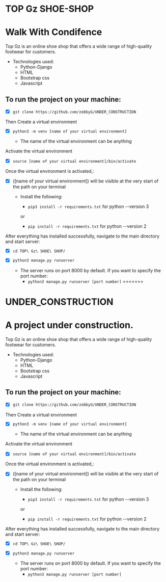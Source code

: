 # TOP Gz SHOE-SHOP
Walk With Condifence
==================================
Top Gz is an online shoe shop that offers a wide range of high-quality footwear for customers.
- Technologies used:
    - Python-Django
    - HTML
    - Bootstrap css
    - Javascript
## To run the project on your machine:
+ [X] `git clone https://github.com/zebbyG/UNDER_CONSTRUCTION`

Then Create a virtual environment
+ [X] `python3 -m venv [name of your virtual environment]`
     
    - The name of the virtual environment can be anything

Activate the virtual environment
+ [X] `source [name of your virtual environment]/bin/activate`

Once the  virtual environment is activated,:
+ [X] ([name of your virtual environment]) will be visible at the very start of the path on your terminal
    
    - Install the following:
        
        - `pip3 install -r requirements.txt` for python --version 3
      
        or
        - `pip install -r requirements.txt` for python --version 2

After everything has installed successfully, navigate to the main directory and start server:
+ [X]  `cd TOP\ Gz\ SHOE\ SHOP/`


+ [X] `python3 manage.py runserver`

    - The server runs on port 8000 by default. If you want to specify the port number:
        - `python3 manage.py runserver [port number]`
=======
# UNDER_CONSTRUCTION
A project under construction.
==================================
Top Gz is an online shoe shop that offers a wide range of high-quality footwear for customers.
- Technologies used:
    - Python-Django
    - HTML
    - Bootstrap css
    - Javascript
## To run the project on your machine:
+ [X] `git clone https://github.com/zebbyG/UNDER_CONSTRUCTION`

Then Create a virtual environment
+ [X] `python3 -m venv [name of your virtual environment]`
     
    - The name of the virtual environment can be anything

Activate the virtual environment
+ [X] `source [name of your virtual environment]/bin/activate`

Once the  virtual environment is activated,:
+ [X] ([name of your virtual environment]) will be visible at the very start of the path on your terminal
    
    - Install the following:
        
        - `pip3 install -r requirements.txt` for python --version 3
      
        or
        - `pip install -r requirements.txt` for python --version 2

After everything has installed successfully, navigate to the main directory and start server:
+ [X]  `cd TOP\ Gz\ SHOE\ SHOP/`


+ [X] `python3 manage.py runserver`

    - The server runs on port 8000 by default. If you want to specify the port number:
        - `python3 manage.py runserver [port number]`
